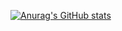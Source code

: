 [![Anurag's GitHub stats](https://github-readme-stats-eight-beige-35.vercel.app/api?username=PedroHenrique910)](https://github.com/anuraghazra/github-readme-stats)
